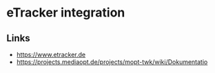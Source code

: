 # eTracker integration

## Links 
* https://www.etracker.de
* https://projects.mediaopt.de/projects/mopt-twk/wiki/Dokumentatio
